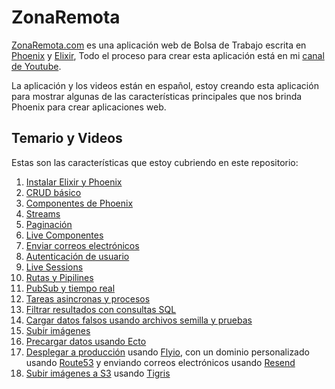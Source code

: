 # ZonaRemota

[ZonaRemota.com](https://ZonaRemota.com) es una aplicación web de Bolsa de Trabajo escrita en [Phoenix](https://phoenixframework.org) y [Elixir](https://elixir-lang.org), Todo el proceso para crear esta aplicación está en mi [canal de Youtube](https://www.youtube.com/@joselodev).

La aplicación y los videos están en español, estoy creando esta aplicación para mostrar algunas de las características principales que nos brinda Phoenix para crear aplicaciones web.

## Temario y Videos

Estas son las características que estoy cubriendo en este repositorio:

 1. [Instalar Elixir y Phoenix](https://youtu.be/cWyYmW7aM1M)
 2. [CRUD básico](https://youtu.be/ADh8tKTD5qU)
 3. [Componentes de Phoenix](https://youtu.be/hTGrvcE2yzk)
 4. [Streams](https://youtu.be/GBkPkatF-T4)
 5. [Paginación](https://youtu.be/ttKKWBMUmgk)
 6. [Live Componentes](https://youtu.be/V5jtf4sAAfE)
 7. [Enviar correos electrónicos](https://youtu.be/WvieKQH2eIQ)
 8. [Autenticación de usuario](https://youtu.be/eKugQyoF-IE)
 9. [Live Sessions](https://youtu.be/4oyU7vXzD3w)
 10. [Rutas y Pipilines](https://youtu.be/hOBc1-lyjWs)
 11. [PubSub y tiempo real](https://youtu.be/9NDLps4GZFI)
 12. [Tareas asincronas y procesos](https://youtu.be/CR8fuWMEB14)
 13. [Filtrar resultados con consultas SQL](https://youtu.be/nj5jLEX1F4Q)
 14. [Cargar datos falsos usando archivos semilla y pruebas](https://youtu.be/qNBMbILef3Q)
 15. [Subir imágenes](https://youtu.be/VGpxKj7pjOQ)
 16. [Precargar datos usando Ecto](https://youtu.be/AyAZRhXXwew)
 17. [Desplegar a producción](https://youtu.be/D-qVyvQUUIU) usando [Flyio](https://fly.io/), con un dominio personalizado usando [Route53](https://aws.amazon.com/route53/) y enviando correos electrónicos usando [Resend]( https://resend.com/)
 18. [Subir imágenes a S3](https://youtu.be/cMKoLZnlfQA) usando [Tigris](https://www.tigrisdata.com/docs/sdks/s3/aws-elixir-sdk/)
